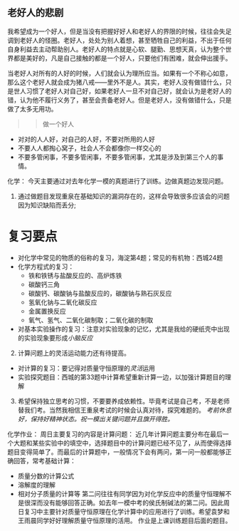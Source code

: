 

## 老好人的悲剧

我希望成为一个好人，但是当没有把握好好人和老好人的界限的时候，往往会失足调到老好人的怪圈。老好人，处处为别人着想，甚至牺牲自己的利益，不出于任何自身利益去主动帮助别人。老好人的特点就是心软、腿勤、思想天真，认为整个世界都是美好的，凡是自己接触的都是一个好人，只要他们有困难，就会伸出援手。

当老好人对所有的人好的时候，人们就会认为理所应当。如果有一个不称心如意，那么这个老好人就会成为猪八戒——里外不是人。其实，老好人没有做错什么，只是世人习惯了老好人对自己好，如果老好人一旦不对自己好，就会认为是老好人的错，认为他不履行义务了，甚至会责备老好人。但是老好人，没有做错什么，只是做了太多无用功。

>>做一个好人
* 对对的人人好，对自己的人好，不要对所用的人好
* 不要人人都掏心窝子，社会人不会都像你一样交心的
* 不要多管闲事，不要多管闲事，不要多管闲事，尤其是涉及到第三个人的事情。

化学：
今天主要通过对去年化学一模的真题进行了训练。边做真题边发现问题。
1. 通过做题目发现重泉在基础知识的漏洞存在的，这样会导致很多应该会的问题因为知识缺陷而丢分;
# 复习要点
* 对化学中常见的物质的俗称的复习，海淀第4题；常见的有机物：西城24题
* 化学方程式的复习：
    - 铁和铁锈与盐酸反应的、高炉炼铁
    - 碳酸钙三角
    - 碳酸钙、碳酸钠与盐酸反应的，碳酸钠与熟石灰反应
    - 氢氧化钠与二氧化碳反应
    - 金属置换反应
    - 氧气、氢气、二氧化碳制取；二氧化碳的制取
* 对基本实验操作的复习：注意对实验现象的记忆，尤其是我给的硬纸壳中出现的实验现象要形成*小脑反应*

2. 计算问题上的灵活运动能力还有待提高。
* 对计算的复习：要记得对质量守恒原理的*灵活*运用
* 实验探究题目：西城的第33题中计算希望重新计算一边，以加强计算题目的理解
3. 希望保持独立思考的习惯，不要要养成依赖性。毕竟考试是自己考，不是老师替我们考。当然我相信王重泉考试的时候会认真对待，探究难题的。
*考前休息好，保持好精神状态。祝一模出关键问题并且旗开得胜。* 

化学作业：
周日主要复习的内容是计算问题：
近几年计算问题主要分布在最后一个大题和某些实验中的填空中，选择题目中的计算问题已经不见了，从而使得选择题目变得简单了。而最后的计算题中，一般情况下会有两问，第一问一般都能够正确回答，常考基础计算：
* 质量分数的计算公式
* 溶解度的理解
* 相对分子质量的计算等
第二问往往有同学因为对化学反应中的质量守恒理解不是很深而没有能够回答正确。如去年一模中考的侯氏制碱法的第二问。因此周日复习中主要针对质量守恒原理在化学计算中的应用进行了训练。希望袁梦和王雨晨同学好好理解质量守恒原理的活用。
作业是上课训练题目后面的题目。